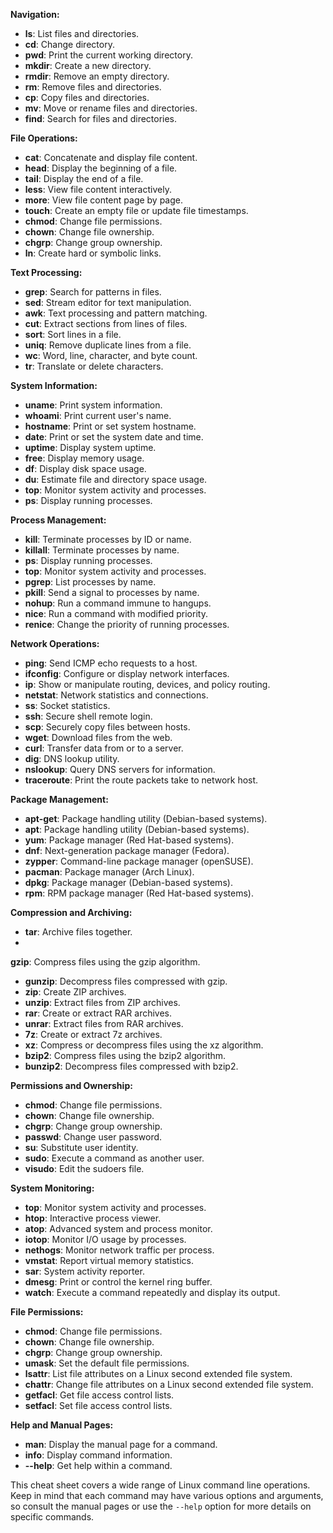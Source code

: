**Navigation:**
- **ls**: List files and directories.
- **cd**: Change directory.
- **pwd**: Print the current working directory.
- **mkdir**: Create a new directory.
- **rmdir**: Remove an empty directory.
- **rm**: Remove files and directories.
- **cp**: Copy files and directories.
- **mv**: Move or rename files and directories.
- **find**: Search for files and directories.

**File Operations:**
- **cat**: Concatenate and display file content.
- **head**: Display the beginning of a file.
- **tail**: Display the end of a file.
- **less**: View file content interactively.
- **more**: View file content page by page.
- **touch**: Create an empty file or update file timestamps.
- **chmod**: Change file permissions.
- **chown**: Change file ownership.
- **chgrp**: Change group ownership.
- **ln**: Create hard or symbolic links.

**Text Processing:**
- **grep**: Search for patterns in files.
- **sed**: Stream editor for text manipulation.
- **awk**: Text processing and pattern matching.
- **cut**: Extract sections from lines of files.
- **sort**: Sort lines in a file.
- **uniq**: Remove duplicate lines from a file.
- **wc**: Word, line, character, and byte count.
- **tr**: Translate or delete characters.

**System Information:**
- **uname**: Print system information.
- **whoami**: Print current user's name.
- **hostname**: Print or set system hostname.
- **date**: Print or set the system date and time.
- **uptime**: Display system uptime.
- **free**: Display memory usage.
- **df**: Display disk space usage.
- **du**: Estimate file and directory space usage.
- **top**: Monitor system activity and processes.
- **ps**: Display running processes.

**Process Management:**
- **kill**: Terminate processes by ID or name.
- **killall**: Terminate processes by name.
- **ps**: Display running processes.
- **top**: Monitor system activity and processes.
- **pgrep**: List processes by name.
- **pkill**: Send a signal to processes by name.
- **nohup**: Run a command immune to hangups.
- **nice**: Run a command with modified priority.
- **renice**: Change the priority of running processes.

**Network Operations:**
- **ping**: Send ICMP echo requests to a host.
- **ifconfig**: Configure or display network interfaces.
- **ip**: Show or manipulate routing, devices, and policy routing.
- **netstat**: Network statistics and connections.
- **ss**: Socket statistics.
- **ssh**: Secure shell remote login.
- **scp**: Securely copy files between hosts.
- **wget**: Download files from the web.
- **curl**: Transfer data from or to a server.
- **dig**: DNS lookup utility.
- **nslookup**: Query DNS servers for information.
- **traceroute**: Print the route packets take to network host.

**Package Management:**
- **apt-get**: Package handling utility (Debian-based systems).
- **apt**: Package handling utility (Debian-based systems).
- **yum**: Package manager (Red Hat-based systems).
- **dnf**: Next-generation package manager (Fedora).
- **zypper**: Command-line package manager (openSUSE).
- **pacman**: Package manager (Arch Linux).
- **dpkg**: Package manager (Debian-based systems).
- **rpm**: RPM package manager (Red Hat-based systems).

**Compression and Archiving:**
- **tar**: Archive files together.
-

 **gzip**: Compress files using the gzip algorithm.
- **gunzip**: Decompress files compressed with gzip.
- **zip**: Create ZIP archives.
- **unzip**: Extract files from ZIP archives.
- **rar**: Create or extract RAR archives.
- **unrar**: Extract files from RAR archives.
- **7z**: Create or extract 7z archives.
- **xz**: Compress or decompress files using the xz algorithm.
- **bzip2**: Compress files using the bzip2 algorithm.
- **bunzip2**: Decompress files compressed with bzip2.

**Permissions and Ownership:**
- **chmod**: Change file permissions.
- **chown**: Change file ownership.
- **chgrp**: Change group ownership.
- **passwd**: Change user password.
- **su**: Substitute user identity.
- **sudo**: Execute a command as another user.
- **visudo**: Edit the sudoers file.

**System Monitoring:**
- **top**: Monitor system activity and processes.
- **htop**: Interactive process viewer.
- **atop**: Advanced system and process monitor.
- **iotop**: Monitor I/O usage by processes.
- **nethogs**: Monitor network traffic per process.
- **vmstat**: Report virtual memory statistics.
- **sar**: System activity reporter.
- **dmesg**: Print or control the kernel ring buffer.
- **watch**: Execute a command repeatedly and display its output.

**File Permissions:**
- **chmod**: Change file permissions.
- **chown**: Change file ownership.
- **chgrp**: Change group ownership.
- **umask**: Set the default file permissions.
- **lsattr**: List file attributes on a Linux second extended file system.
- **chattr**: Change file attributes on a Linux second extended file system.
- **getfacl**: Get file access control lists.
- **setfacl**: Set file access control lists.

**Help and Manual Pages:**
- **man**: Display the manual page for a command.
- **info**: Display command information.
- **--help**: Get help within a command.

This cheat sheet covers a wide range of Linux command line operations. Keep in mind that each command may have various options and arguments, so consult the manual pages or use the `--help` option for more details on specific commands.
